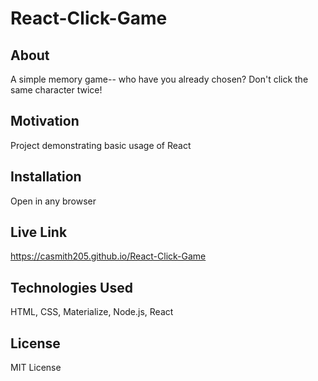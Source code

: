 # React-Click-Game

## About
A simple memory game-- who have you already chosen? Don't click the same character twice!

## Motivation
Project demonstrating basic usage of React 

## Installation
Open in any browser

## Live Link 
https://casmith205.github.io/React-Click-Game

## Technologies Used
HTML, CSS, Materialize, Node.js, React

## License
MIT License
